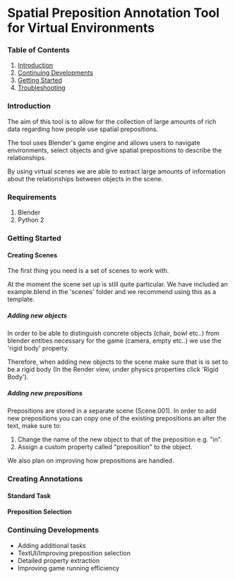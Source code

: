 # Spatial Preposition Annotation Tool for Virtual Environments 

### Table of Contents
1. [Introduction](#introduction)
2. [Continuing Developments](#continuing-developments)
3. [Getting Started](#getting-started)
4. [Troubleshooting](#troubleshooting)

### Introduction
The aim of this tool is to allow for the collection of large amounts of rich data regarding how people use spatial prepositions.

The tool uses Blender's game engine and allows users to navigate environments, select objects and give spatial prepositions to describe the relationships.

By using virtual scenes we are able to extract large amounts of information about the relationships between objects in the scene.

### Requirements
1. Blender
2. Python 2

### Getting Started
#### Creating Scenes
The first thing you need is a set of scenes to work with.

At the moment the scene set up is still quite particular. We have included an example.blend in the 'scenes' folder and we recommend using this as a template.
##### Adding new objects
In order to be able to distinguish concrete objects (chair, bowl etc..) from blender entities necessary for the game (camera, empty etc..) we use the 'rigid body' property.

Therefore, when adding new objects to the scene make sure that is is set to be a rigid body (In the Render view, under physics properties click 'Rigid Body').

##### Adding new prepositions
Prepositions are stored in a separate scene (Scene.001). In order to add new prepositions you can copy one of the existing prepositions an alter the text, make sure to:

1. Change the name of the new object to that of the preposition e.g. "in".
2. Assign a custom property called "preposition" to the object.

We also plan on improving how prepositions are handled.

### Creating Annotations
#### Standard Task
#### Preposition Selection
### Continuing Developments
* Adding additional tasks
* TextUI/Improving preposition selection
* Detailed property extraction
* Improving game running efficiency
